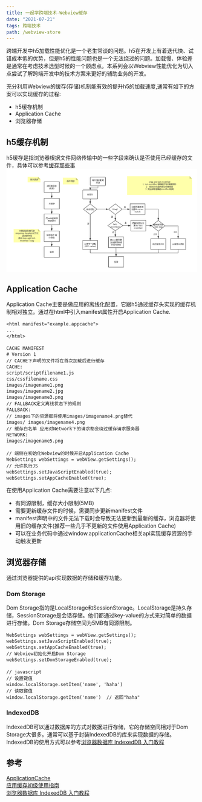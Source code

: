 ```yaml
---
title: 一起学跨端技术-Webview缓存
date: "2021-07-21" 
tags: 跨端技术
path: /webview-store
---
```


跨端开发中h5加载性能优化是一个老生常谈的问题。h5在开发上有着迭代快、试错成本低的优势，但是h5的性能问题也是一个无法绕过的问题。加载慢、体验差是通常在考虑技术选型时候的一个顾虑点。本系列会以Webview性能优化为切入点尝试了解跨端开发中的技术方案来更好的辅助业务的开发。

充分利用Webview的缓存(存储)机制能有效的提升h5的加载速度,通常有如下的方案可以实现缓存的过程:
* h5缓存机制
* Application Cache
* 浏览器存储

## h5缓存机制
h5缓存是指浏览器根据文件网络传输中的一些字段来确认是否使用已经缓存的文件，具体可以参考[缓存那些事](https://icantunderstand.cn/web-store)  
![h5缓存机制](./AndroidWebview/cache.png)

## Application Cache
Application Cache主要是做应用的离线化配置，它跟h5通过缓存头实现的缓存机制相对独立。通过在html中引入manifest属性开启Application Cache.

    <html manifest="example.appcache">
    ...
    </html>

    CACHE MANIFEST
    # Version 1
    // CACHE下声明的文件将在首次加载后进行缓存
    CACHE:
    script/scriptfilename1.js
    css/cssfilename.css
    images/imagename1.png
    images/imagename2.jpg
    images/imagename3.png
    // FALLBACK定义离线状态下的规则 
    FALLBACK:
    // images下的资源都将使用images/imagename4.png替代
    images/ images/imagename4.png
    // 缓存白名单 应用对Network下的请求都会绕过缓存请求服务器
    NETWORK:
    images/imagename5.png

    // 端侧在初始化Webview的时候开启Application Cache 
    WebSettings webSettings = webView.getSettings();
    // 允许执行JS
    webSettings.setJavaScriptEnabled(true);
    webSettings.setAppCacheEnabled(true);

在使用Application Cache需要注意以下几点:
* 有同源限制，缓存大小限制(5MB)
* 需要更新缓存文件的时候，需要同步更新manifest文件
* manifest声明中的文件无法下载时会导致无法更新到最新的缓存，浏览器将使用旧的缓存文件(推荐一些几乎不更新的文件使用Application Cache)
* 可以在业务代码中通过window.applicationCache相关api实现缓存资源的手动触发更新

## 浏览器存储
通过浏览器提供的api实现数据的存储和缓存功能。
### Dom Storage
Dom Storage指的是LocalStorage和SessionStorage。LocalStorage是持久存储，SessionStorage是会话存储。他们都通过key-value的方式来对简单的数据进行存储。Dom Storage存储空间为5MB有同源限制。

    WebSettings webSettings = webView.getSettings();
    webSettings.setJavaScriptEnabled(true);
    webSettings.setAppCacheEnabled(true);
    // Webview初始化开启Dom Storage
    webSettings.setDomStorageEnabled(true);

    // javascript
    // 设置键值
    window.localStorage.setItem('name', 'haha')
    // 读取键值
    window.localStorage.getItem('name')  // 返回"haha"
    
### IndexedDB
IndexedDB可以通过数据库的方式对数据进行存储，它的存储空间相对于Dom Storage大很多。通常可以基于封装IndexedDB的库来实现数据的存储。IndexedDB的使用方式可以参考[浏览器数据库 IndexedDB 入门教程](https://www.ruanyifeng.com/blog/2018/07/indexeddb.html)

## 参考
[ApplicationCache](https://webplatform.github.io/docs/apis/appcache/ApplicationCache/)  
[应用缓存初级使用指南](https://www.html5rocks.com/zh/tutorials/appcache/beginner/)  
[浏览器数据库 IndexedDB 入门教程](https://www.ruanyifeng.com/blog/2018/07/indexeddb.html)  